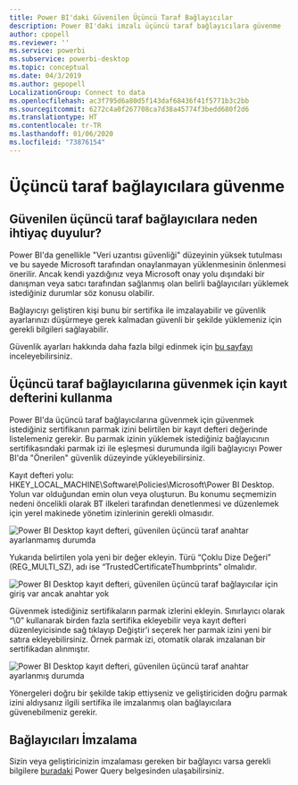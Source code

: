 ```yaml
---
title: Power BI'daki Güvenilen Üçüncü Taraf Bağlayıcılar
description: Power BI'daki imzalı üçüncü taraf bağlayıcılara güvenme
author: cpopell
ms.reviewer: ''
ms.service: powerbi
ms.subservice: powerbi-desktop
ms.topic: conceptual
ms.date: 04/3/2019
ms.author: gepopell
LocalizationGroup: Connect to data
ms.openlocfilehash: ac3f795d6a80d5f143daf68436f41f5771b3c2bb
ms.sourcegitcommit: 6272c4a0f267708ca7d38a45774f3bedd680f2d6
ms.translationtype: HT
ms.contentlocale: tr-TR
ms.lasthandoff: 01/06/2020
ms.locfileid: "73876154"
---
```

# <a name="trusting-third-party-connectors"></a>Üçüncü taraf bağlayıcılara güvenme

## <a name="why-do-you-need-trusted-third-party-connectors"></a>Güvenilen üçüncü taraf bağlayıcılara neden ihtiyaç duyulur?

Power BI'da genellikle "Veri uzantısı güvenliği" düzeyinin yüksek tutulması ve bu sayede Microsoft tarafından onaylanmayan yüklenmesinin önlenmesi önerilir. Ancak kendi yazdığınız veya Microsoft onay yolu dışındaki bir danışman veya satıcı tarafından sağlanmış olan belirli bağlayıcıları yüklemek istediğiniz durumlar söz konusu olabilir.

Bağlayıcıyı geliştiren kişi bunu bir sertifika ile imzalayabilir ve güvenlik ayarlarınızı düşürmeye gerek kalmadan güvenli bir şekilde yüklemeniz için gerekli bilgileri sağlayabilir.

Güvenlik ayarları hakkında daha fazla bilgi edinmek için [bu sayfayı](https://docs.microsoft.com/power-bi/desktop-connector-extensibility) inceleyebilirsiniz.

## <a name="using-the-registry-to-trust-third-party-connectors"></a>Üçüncü taraf bağlayıcılarına güvenmek için kayıt defterini kullanma

Power BI'da üçüncü taraf bağlayıcılarına güvenmek için güvenmek istediğiniz sertifikanın parmak izini belirtilen bir kayıt defteri değerinde listelemeniz gerekir. Bu parmak izinin yüklemek istediğiniz bağlayıcının sertifikasındaki parmak izi ile eşleşmesi durumunda ilgili bağlayıcıyı Power BI'da "Önerilen" güvenlik düzeyinde yükleyebilirsiniz. 

Kayıt defteri yolu: HKEY_LOCAL_MACHINE\Software\Policies\Microsoft\Power BI Desktop. Yolun var olduğundan emin olun veya oluşturun. Bu konumu seçmemizin nedeni öncelikli olarak BT ilkeleri tarafından denetlenmesi ve düzenlemek için yerel makinede yönetim izinlerinin gerekli olmasıdır. 

![Power BI Desktop kayıt defteri, güvenilen üçüncü taraf anahtar ayarlanmamış durumda](media/desktop-trusted-third-party-connectors/desktoptrustedthird1.png)

Yukarıda belirtilen yola yeni bir değer ekleyin. Türü “Çoklu Dize Değeri” (REG_MULTI_SZ), adı ise “TrustedCertificateThumbprints” olmalıdır. 

![Power BI Desktop kayıt defteri, güvenilen üçüncü taraf bağlayıcılar için giriş var ancak anahtar yok](media/desktop-trusted-third-party-connectors/desktoptrustedthird2.png)

Güvenmek istediğiniz sertifikaların parmak izlerini ekleyin. Sınırlayıcı olarak “\0” kullanarak birden fazla sertifika ekleyebilir veya kayıt defteri düzenleyicisinde sağ tıklayıp Değiştir'i seçerek her parmak izini yeni bir satıra ekleyebilirsiniz. Örnek parmak izi, otomatik olarak imzalanan bir sertifikadan alınmıştır. 

 ![Power BI Desktop kayıt defteri, güvenilen üçüncü taraf anahtar ayarlanmış durumda](media/desktop-trusted-third-party-connectors/desktoptrustedthird3.png)

Yönergeleri doğru bir şekilde takip ettiyseniz ve geliştiriciden doğru parmak izini aldıysanız ilgili sertifika ile imzalanmış olan bağlayıcılara güvenebilmeniz gerekir.

## <a name="how-to-sign-connectors"></a>Bağlayıcıları İmzalama

Sizin veya geliştiricinizin imzalaması gereken bir bağlayıcı varsa gerekli bilgilere [buradaki](https://docs.microsoft.com/power-query/handlingconnectorsigning) Power Query belgesinden ulaşabilirsiniz.
